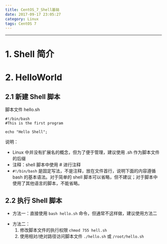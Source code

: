 ```yaml
---
title: CentOS_7_Shell基础
date: 2017-09-17 23:05:27
category: Linux
tags: CentOS 7
---
```


<!-- toc -->

---

# 1. Shell 简介

# 2. HelloWorld

## 2.1 新建 Shell 脚本

脚本文件 hello.sh

```shell
#!/bin/bash
#This is the first program

echo "Hello Shell";
```

说明：

- Linux 中并没有扩展名的概念，但为了便于管理，建议使用 .sh 作为脚本文件的后缀
- 注释：shell 脚本中使用 # 进行注释
- `#!/bin/bash` 是固定写法，不是注释，放在文件首行，说明下面的内容遵循 bash 的基本语法。对于简单的 shell 脚本可以省略，但不建议；对于脚本中使用了其他语言的脚本，不能省略。

## 2.2 执行 Shell 脚本

- 方法一：直接使用 `bash hello.sh` 命令，但通常不这样做，建议使用方法二
+ 方法二：
	1. 修改脚本文件的执行权限 `chmod 755 hell.sh`
	2. 使用相对/绝对路径访问脚本文件 `./hello.sh` 或 `/root/hello.sh`
